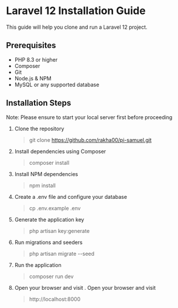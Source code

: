 # Laravel 12 Installation Guide

This guide will help you clone and run a Laravel 12 project.

## Prerequisites

-   PHP 8.3 or higher
-   Composer
-   Git
-   Node.js & NPM
-   MySQL or any supported database

## Installation Steps

Note: Please ensure to start your local server first before proceeding

1. Clone the repository
    > git clone https://github.com/rakha00/pi-samuel.git
2. Install dependencies using Composer
    > composer install
3. Install NPM dependencies
    > npm install
4. Create a .env file and configure your database
    > cp .env.example .env
5. Generate the application key
    > php artisan key:generate
6. Run migrations and seeders
    > php artisan migrate --seed
7. Run the application
    > composer run dev
8. Open your browser and visit . Open your browser and visit
    > http://localhost:8000
